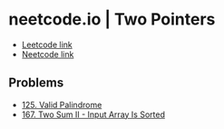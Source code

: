 # neetcode.io | Two Pointers

- [Leetcode link](https://leetcode.com/problem-list/2razrpr6)
- [Neetcode link](https://neetcode.io/roadmap)

## Problems

- [125. Valid Palindrome](../125_valid_palindrome/README.md)
- [167. Two Sum II - Input Array Is Sorted](../167_two_sum2_input_array_is_sorted/README.md)
